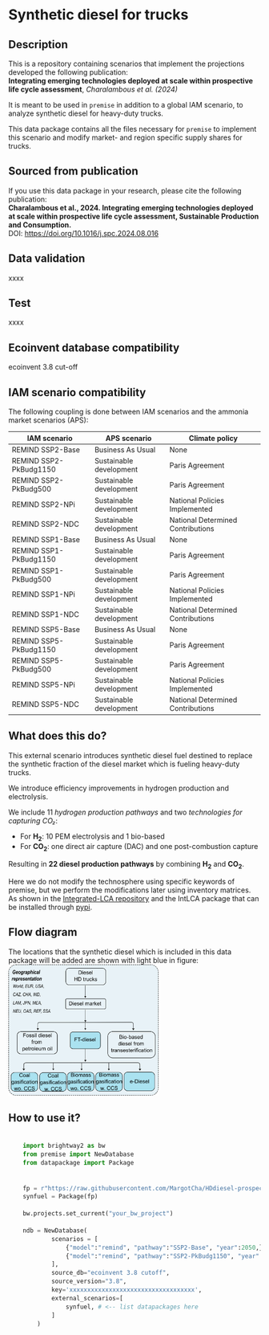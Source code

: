 # Synthetic diesel for trucks

Description
-----------

This is a repository containing scenarios that implement the projections developed the following publication:\
**Integrating emerging technologies deployed at scale within prospective life cycle assessment**, *Charalambous et al. (2024)*

It is meant to be used in `premise` in addition to a global IAM scenario, 
to analyze synthetic diesel for heavy-duty trucks. 

This data package contains all the files necessary for `premise` to implement
this scenario and modify market- and region specific supply shares
for trucks.

Sourced from publication
------------------------

If you use this data package in your research, please cite the following publication:\
**Charalambous et al., 2024. Integrating emerging technologies deployed at scale within prospective life cycle assessment, Sustainable Production and Consumption.**\
DOI: https://doi.org/10.1016/j.spc.2024.08.016

Data validation 
---------------

xxxx

Test 
----

xxxx

Ecoinvent database compatibility
--------------------------------

ecoinvent 3.8 cut-off

IAM scenario compatibility
---------------------------

The following coupling is done between IAM scenarios and the ammonia market scenarios (APS):

| IAM scenario           | APS scenario            | Climate policy                    |
|------------------------|-------------------------|-----------------------------------|
| REMIND SSP2-Base       | Business As Usual       | None                              |
| REMIND SSP2-PkBudg1150 | Sustainable development | Paris Agreement                   |
| REMIND SSP2-PkBudg500  | Sustainable development | Paris Agreement                   |
| REMIND SSP2-NPi        | Sustainable development | National Policies Implemented     |
| REMIND SSP2-NDC        | Sustainable development | National Determined Contributions |
| REMIND SSP1-Base       | Business As Usual       | None                              |
| REMIND SSP1-PkBudg1150 | Sustainable development | Paris Agreement                   |
| REMIND SSP1-PkBudg500  | Sustainable development | Paris Agreement                   |
| REMIND SSP1-NPi        | Sustainable development | National Policies Implemented     |
| REMIND SSP1-NDC        | Sustainable development | National Determined Contributions |
| REMIND SSP5-Base       | Business As Usual       | None                              |
| REMIND SSP5-PkBudg1150 | Sustainable development | Paris Agreement                   |
| REMIND SSP5-PkBudg500  | Sustainable development | Paris Agreement                   |
| REMIND SSP5-NPi        | Sustainable development | National Policies Implemented     |
| REMIND SSP5-NDC        | Sustainable development | National Determined Contributions |


What does this do?
------------------

This external scenario introduces synthetic diesel fuel destined to replace the synthetic fraction of the diesel market which is fueling heavy-duty trucks.

We introduce efficiency improvements in hydrogen production and electrolysis.

We include 11 *hydrogen production pathways* and two *technologies for capturing CO₂*:
* For **H<sub>2</sub>**: 10 PEM electrolysis and 1 bio-based
* For **CO<sub>2</sub>**: one direct air capture (DAC) and one post-combustion capture

Resulting in **22 diesel production pathways** by combining **H<sub>2</sub>** and **CO<sub>2</sub>**.

Here we do not modify the technosphere using specific keywords of premise, but we perform the modifications later using inventory matrices. 
As shown in the [Integrated-LCA repository](https://github.com/MargotCha/Integrated-LCA-master) and the IntLCA package that can be installed through [pypi](https://pypi.org/project/IntLCA-dev/). 


Flow diagram
------------
The locations that the synthetic diesel which is included in this data package will be added are shown with light blue in figure:\
<img src="https://github.com/MargotCha/HDdiesel-prospective-scenarios/blob/main/flow_diagram.png" width="300" />

How to use it?
--------------

```python

    import brightway2 as bw
    from premise import NewDatabase
    from datapackage import Package
    
    
    fp = r"https://raw.githubusercontent.com/MargotCha/HDdiesel-prospective-scenarios/main/datapackage.json?token=GHSAT0AAAAAACSIUT3TGN2FEDOVFGKKKJPAZSGACQQ"
    synfuel = Package(fp)
    
    bw.projects.set_current("your_bw_project")
    
    ndb = NewDatabase(
            scenarios = [
                {"model":"remind", "pathway":"SSP2-Base", "year":2050,},
                {"model":"remind", "pathway":"SSP2-PkBudg1150", "year":2030,},
            ],        
            source_db="ecoinvent 3.8 cutoff",
            source_version="3.8",
            key='xxxxxxxxxxxxxxxxxxxxxxxxxxxxxxxxxxx',
            external_scenarios=[
                synfuel, # <-- list datapackages here
            ] 
        )
```

